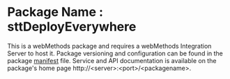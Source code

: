 # Package Name : sttDeployEverywhere
This is a webMethods package and requires a webMethods Integration Server to host it. Package versioning and configuration can be found in the package [manifest](./sttDeployEverywhere/manifest.v3) file. Service and API documentation is available on the package's home page http://&lt;server&gt;:&lt;port&gt;/&lt;packagename>.